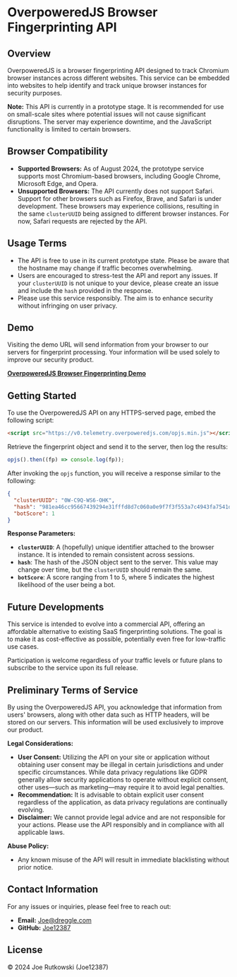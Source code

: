 # OverpoweredJS Browser Fingerprinting API

## Overview

OverpoweredJS is a browser fingerprinting API designed to track Chromium browser instances across different websites. This service can be embedded into websites to help identify and track unique browser instances for security purposes.

**Note:** This API is currently in a prototype stage. It is recommended for use on small-scale sites where potential issues will not cause significant disruptions. The server may experience downtime, and the JavaScript functionality is limited to certain browsers.

## Browser Compatibility

- **Supported Browsers:** As of August 2024, the prototype service supports most Chromium-based browsers, including Google Chrome, Microsoft Edge, and Opera.
- **Unsupported Browsers:** The API currently does not support Safari. Support for other browsers such as Firefox, Brave, and Safari is under development. These browsers may experience collisions, resulting in the same `clusterUUID` being assigned to different browser instances. For now, Safari requests are rejected by the API.

## Usage Terms

- The API is free to use in its current prototype state. Please be aware that the hostname may change if traffic becomes overwhelming.
- Users are encouraged to stress-test the API and report any issues. If your `clusterUUID` is not unique to your device, please create an issue and include the `hash` provided in the response.
- Please use this service responsibly. The aim is to enhance security without infringing on user privacy.

## Demo

Visiting the demo URL will send information from your browser to our servers for fingerprint processing. Your information will be used solely to improve our security product.

**[OverpoweredJS Browser Fingerprinting Demo](https://overpoweredjs.com/demo.html)**

## Getting Started

To use the OverpoweredJS API on any HTTPS-served page, embed the following script:
```html
<script src="https://v0.telemetry.overpoweredjs.com/opjs.min.js"></script>
```

Retrieve the fingerprint object and send it to the server, then log the results:
```js
opjs().then((fp) => console.log(fp));
```

After invoking the `opjs` function, you will receive a response similar to the following:
```json
{
  "clusterUUID": "0W-C9Q-WS6-OHK",
  "hash": "981ea46cc95667439294e31fffd8d7c060a0e9f7f3f553a7c4943fa7541d9747",
  "botScore": 1
}
```

**Response Parameters:**

- **`clusterUUID`**: A (hopefully) unique identifier attached to the browser instance. It is intended to remain consistent across sessions.
- **`hash`**: The hash of the JSON object sent to the server. This value may change over time, but the `clusterUUID` should remain the same.
- **`botScore`**: A score ranging from 1 to 5, where 5 indicates the highest likelihood of the user being a bot.

## Future Developments

This service is intended to evolve into a commercial API, offering an affordable alternative to existing SaaS fingerprinting solutions. The goal is to make it as cost-effective as possible, potentially even free for low-traffic use cases.

Participation is welcome regardless of your traffic levels or future plans to subscribe to the service upon its full release.

## Preliminary Terms of Service

By using the OverpoweredJS API, you acknowledge that information from users' browsers, along with other data such as HTTP headers, will be stored on our servers. This information will be used exclusively to improve our product.

**Legal Considerations:**

- **User Consent:** Utilizing the API on your site or application without obtaining user consent may be illegal in certain jurisdictions and under specific circumstances. While data privacy regulations like GDPR generally allow security applications to operate without explicit consent, other uses—such as marketing—may require it to avoid legal penalties.
- **Recommendation:** It is advisable to obtain explicit user consent regardless of the application, as data privacy regulations are continually evolving.
- **Disclaimer:** We cannot provide legal advice and are not responsible for your actions. Please use the API responsibly and in compliance with all applicable laws.

**Abuse Policy:**

- Any known misuse of the API will result in immediate blacklisting without prior notice.

## Contact Information

For any issues or inquiries, please feel free to reach out:

- **Email:** [Joe@dreggle.com](mailto:Joe@dreggle.com)
- **GitHub:** [Joe12387](https://github.com/Joe12387)

## License

© 2024 Joe Rutkowski (Joe12387)
